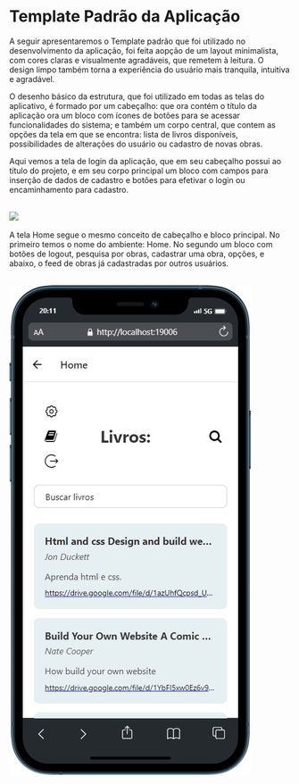 # Template Padrão da Aplicação

A seguir apresentaremos o Template padrão que foi utilizado no desenvolvimento da aplicação, foi feita aopção de um layout minimalista, com cores claras e visualmente agradáveis, que remetem à leitura. O design limpo também torna a experiência do usuário mais tranquila, intuitiva e agradável.

O desenho básico da estrutura, que foi utilizado em todas as telas do aplicativo, é formado por um cabeçalho: que ora contém o título da aplicação ora um bloco com ícones de botões para se acessar funcionalidades do sistema; e também um corpo central, que contem as opções da tela em que se encontra: lista de livros disponíveis, possibilidades de alterações do usuário ou cadastro de novas obras.

Aqui vemos a tela de login da aplicação, que em seu cabeçalho possui ao título do projeto, e em seu corpo principal um bloco com campos para inserção de dados de cadastro e botões para efetivar o login ou encaminhamento para cadastro.

<br>
<img src="./img/login-screen.png">
<br>

A tela Home segue o mesmo conceito de cabeçalho e bloco principal. No primeiro temos o nome do ambiente: Home. No segundo um bloco com botões de logout, pesquisa por obras, cadastrar uma obra, opções, e abaixo, o feed de obras já cadastradas por outros usuários.

<br>
<img src="./img/home-screen.png" alt="Tela Home">
<br>

